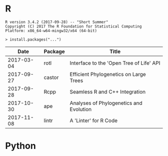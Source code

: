 
# R
    R version 3.4.2 (2017-09-28) -- "Short Summer"
    Copyright (C) 2017 The R Foundation for Statistical Computing
    Platform: x86_64-w64-mingw32/x64 (64-bit)

    > install.packages("...")

|   Date   |Package|                  Title
|----------|-------|----------------------------------------
|2017-03-04| rotl  |Interface to the 'Open Tree of Life' API
|2017-09-27| castor|Efficient Phylogenetics on Large Trees
|2017-09-28| Rcpp  |Seamless R and C++ Integration
|2017-10-30| ape   |Analyses of Phylogenetics and Evolution
|2017-11-08| lintr |A 'Linter' for R Code

# Python